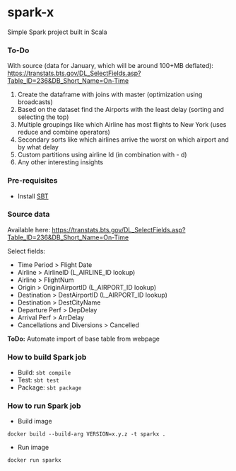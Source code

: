 # spark-x
Simple Spark project built in Scala

### To-Do
With source (data for January, which will be around 100+MB deflated):
https://transtats.bts.gov/DL_SelectFields.asp?Table_ID=236&DB_Short_Name=On-Time

1. Create the dataframe with joins with master (optimization using broadcasts)
1. Based on the dataset find the Airports with the least delay (sorting and selecting the top)
1. Multiple groupings like which Airline has most flights to New York (uses reduce and combine operators)
1. Secondary sorts like which airlines arrive the worst on which airport and by what delay
1. Custom partitions using airline Id (in combination with - d)
1. Any other interesting insights

### Pre-requisites
* Install [SBT](https://www.scala-sbt.org/download.html)

### Source data
Available here: https://transtats.bts.gov/DL_SelectFields.asp?Table_ID=236&DB_Short_Name=On-Time

Select fields:
* Time Period > Flight Date
* Airline > AirlineID (L_AIRLINE_ID lookup)
* Airline > FlightNum
* Origin > OriginAirportID (L_AIRPORT_ID lookup)
* Destination > DestAirportID (L_AIRPORT_ID lookup)
* Destination > DestCityName
* Departure Perf > DepDelay
* Arrival Perf > ArrDelay
* Cancellations and Diversions > Cancelled

**ToDo:** Automate import of base table from webpage

### How to build Spark job
* Build: `sbt compile`
* Test: `sbt test`
* Package: `sbt package`

### How to run Spark job
* Build image
```
docker build --build-arg VERSION=x.y.z -t sparkx .
```
* Run image
```
docker run sparkx
```

